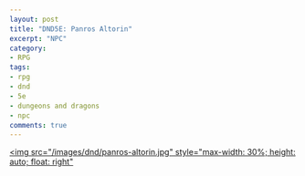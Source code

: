 ```yaml
---
layout: post
title: "DND5E: Panros Altorin"
excerpt: "NPC"
category:
- RPG
tags:
- rpg
- dnd
- 5e
- dungeons and dragons
- npc
comments: true
---
```


<a href="https://dviw3bl0enbyw.cloudfront.net/uploads/forum_attachment/file/134120/kolvir_comm_by_yamao-d6uy0t8.jpg"><img src="/images/dnd/panros-altorin.jpg" style="max-width: 30%; height: auto; float: right"</a>